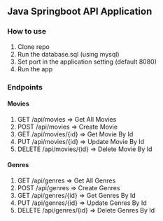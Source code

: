## Java Springboot API Application

### How to use
1. Clone repo
2. Run the database.sql (using mysql)
3. Set port in the application setting (default 8080)
4. Run the app

### Endpoints
#### Movies
1. GET    /api/movies          => Get All Movies
2. POST   /api/movies          => Create Movie
3. GET    /api/movies/{id}     => Get Movie By Id
4. PUT    /api/movies/{id}     => Update Movie By Id
5. DELETE  /api/movies/{id}    => Delete Movie By Id

#### Genres
1. GET    /api/genres          => Get All Genres
2. POST   /api/genres          => Create Genres
3. GET    /api/genres/{id}     => Get Genres By Id
4. PUT    /api/genres/{id}     => Update Genres By Id
5. DELETE  /api/genres/{id}    => Delete Genres By Id
